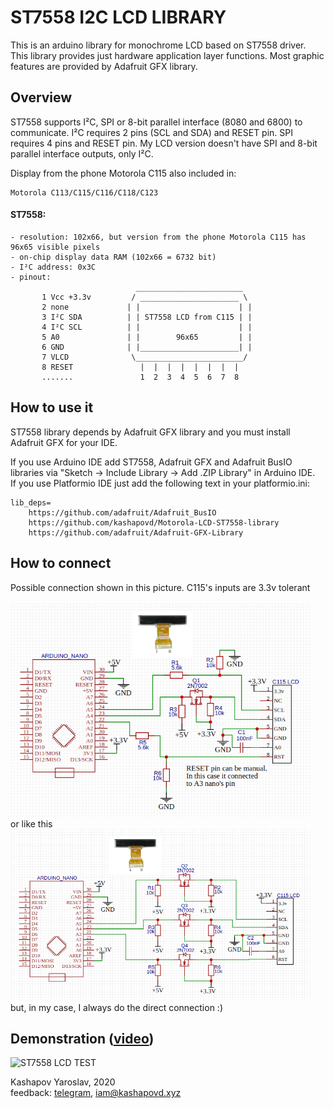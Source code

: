 # ST7558 I2C LCD LIBRARY

This is an arduino library for monochrome LCD based on ST7558 driver. This library provides just hardware application layer functions. Most graphic features are provided by Adafruit GFX library.

## Overview

ST7558 supports I²C, SPI or 8-bit parallel interface (8080 and 6800) to communicate. 
I²C requires 2 pins (SCL and SDA) and RESET pin. SPI requires 4 pins and RESET pin.
My LCD version doesn't have SPI and 8-bit parallel interface outputs, only I²C.

Display from the phone Motorola C115 also included in:
    
    Motorola C113/C115/C116/C118/C123

#### ST7558:

    - resolution: 102x66, but version from the phone Motorola C115 has 96x65 visible pixels
    - on-chip display data RAM (102x66 = 6732 bit)
    - I²C address: 0x3C
    - pinout:
                                ________________________
           1 Vcc +3.3v         / ______________________ \
           2 none             | |                      | |
           3 I²C SDA          | | ST7558 LCD from C115 | |
           4 I²C SCL          | |                      | |
           5 A0               | |        96x65         | |
           6 GND              | |______________________| |
           7 VLCD              \________________________/
           8 RESET               |  |  |  |  |  |  |  |
           .......               1  2  3  4  5  6  7  8

## How to use it

ST7558 library depends by Adafruit GFX library and you must install Adafruit GFX for your IDE.

If you use Arduino IDE add ST7558, Adafruit GFX and Adafruit BusIO libraries via "Sketch -> Include Library -> Add .ZIP Library" in Arduino IDE.\
If you use Platformio IDE just add the following text in your platformio.ini:

    lib_deps=
        https://github.com/adafruit/Adafruit_BusIO
        https://github.com/kashapovd/Motorola-LCD-ST7558-library
        https://github.com/adafruit/Adafruit-GFX-Library

## How to connect

Possible connection shown in this picture. C115's inputs are 3.3v tolerant
\
\
<img src="connection/connection1.png" width="480" height="341">
\
or like this
\
<img src="connection/connection2.png" width="480" height="274"> 
\
but, in my case, I always do the direct connection :)

## Demonstration ([video](https://youtu.be/PMxQ5Tmf7f8))

![ST7558 LCD TEST](demo/demo.gif)

Kashapov Yaroslav, 2020\
feedback: [telegram](https://t.me/kashapovd), <iam@kashapovd.xyz>
